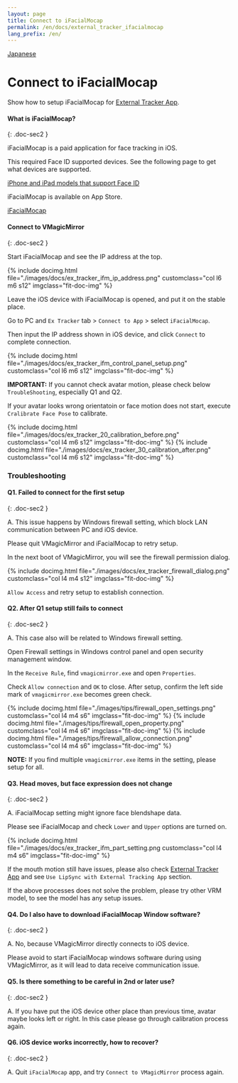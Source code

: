 ```yaml
---
layout: page
title: Connect to iFacialMocap
permalink: /en/docs/external_tracker_ifacialmocap
lang_prefix: /en/
---
```


[Japanese](../../docs/external_tracker_ifacialmocap)

# Connect to iFacialMocap

Show how to setup iFacialMocap for [External Tracker App](./external_tracker).


#### What is iFacialMocap?
{: .doc-sec2 }

iFacialMocap is a paid application for face tracking in iOS.

This required Face ID supported devices. See the following page to get what devices are supported.

[iPhone and iPad models that support Face ID](https://support.apple.com/en-us/HT209183)

iFacialMocap is available on App Store.

[iFacialMocap](https://apps.apple.com/jp/app/ifacialmocap/id1489470545)


#### Connect to VMagicMirror
{: .doc-sec2 }

Start iFacialMocap and see the IP address at the top.

<div class="row">
{% include docimg.html file="./images/docs/ex_tracker_ifm_ip_address.png" customclass="col l6 m6 s12" imgclass="fit-doc-img" %}
</div>

Leave the iOS device with iFacialMocap is opened, and put it on the stable place.

Go to PC and `Ex Tracker` tab > `Connect to App` > select `iFacialMocap`.

Then input the IP address shown in iOS device, and click `Connect` to complete connection.

<div class="row">
{% include docimg.html file="./images/docs/ex_tracker_ifm_control_panel_setup.png" customclass="col l6 m6 s12" imgclass="fit-doc-img" %}
</div>

**IMPORTANT:** If you cannot check avatar motion, please check below `TroubleShooting`, especially Q1 and Q2.

If your avatar looks wrong orientatoin or face motion does not start, execute `Cralibrate Face Pose` to calibrate.

<div class="row">
{% include docimg.html file="./images/docs/ex_tracker_20_calibration_before.png" customclass="col l4 m6 s12" imgclass="fit-doc-img" %}
{% include docimg.html file="./images/docs/ex_tracker_30_calibration_after.png" customclass="col l4 m6 s12" imgclass="fit-doc-img" %}
</div>

<div>
<a id="troubleshoot"></a>
</div>

### Troubleshooting

#### Q1. Failed to connect for the first setup
{: .doc-sec2 }

A. This issue happens by Windows firewall setting, which block LAN communication between PC and iOS device.

Please quit VMagicMirror and iFacialMocap to retry setup.

In the next boot of VMagicMirror, you will see the firewall permission dialog.

<div class="row">
{% include docimg.html file="./images/docs/ex_tracker_firewall_dialog.png" customclass="col l4 m4 s12" imgclass="fit-doc-img" %}
</div>

`Allow Access` and retry setup to establish connection.


#### Q2. After Q1 setup still fails to connect
{: .doc-sec2 }

A. This case also will be related to Windows firewall setting.

Open Firewall settings in Windows control panel and open security management window.

In the `Receive Rule`, find `vmagicmirror.exe` and open `Properties`.

Check `Allow connection` and `OK` to close. After setup, confirm the left side mark of `vmagicmirror.exe` becomes green check.

<div class="row">
{% include docimg.html file="./images/tips/firewall_open_settings.png" customclass="col l4 m4 s6" imgclass="fit-doc-img" %}
{% include docimg.html file="./images/tips/firewall_open_property.png" customclass="col l4 m4 s6" imgclass="fit-doc-img" %}
{% include docimg.html file="./images/tips/firewall_allow_connection.png" customclass="col l4 m4 s6" imgclass="fit-doc-img" %}
</div>

**NOTE:** If you find multiple `vmagicmirror.exe` items in the setting, please setup for all.

#### Q3. Head moves, but face expression does not change
{: .doc-sec2 }

A. iFacialMocap setting might ignore face blendshape data.

Please see iFacialMocap and check `Lower` and `Upper` options are turned on.

<div class="row">
{% include docimg.html file="./images/docs/ex_tracker_ifm_part_setting.png customclass="col l4 m4 s6" imgclass="fit-doc-img" %}
</div>

If the mouth motion still have issues, please also check [External Tracker App](../external_tracker) and see `Use LipSync with External Tracking App` section.

If the above processes does not solve the problem, please try other VRM model, to see the model has any setup issues.


#### Q4. Do I also have to download iFacialMocap Window software?
{: .doc-sec2 }

A. No, because VMagicMirror directly connects to iOS device.

Please avoid to start iFacialMocap windows software during using VMagicMirror, as it will lead to data receive communication issue.


#### Q5. Is there something to be careful in 2nd or later use?
{: .doc-sec2 }

A. If you have put the iOS device other place than previous time, avatar maybe looks left or right. In this case please go through calibration process again.


#### Q6. iOS device works incorrectly, how to recover?
{: .doc-sec2 }

A. Quit `iFacialMocap` app, and try `Connect to VMagicMirror` process again.
